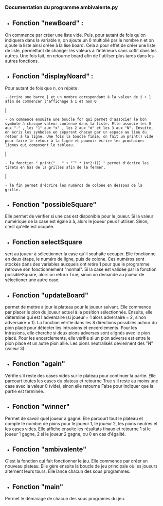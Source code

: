 ### Documentation du programme ambivalente.py 

- Fonction "newBoard" :
    -

On commence par créer une liste vide. Puis, pour autant de fois qu'on indiquera dans la variable n, on ajoute un 0 multiplié par le nombre n et on ajoute la liste ainsi créée à la lise board. Cela a pour effet de créer une liste de liste, permettant de changer les valeurs à l'intérieurs sans coflit dans les autres. Une fois fait, on retourne board afin de l'utiliser plus tards dans les autres fonctions.


- Fonction "displayNoard" : 
    -
Pour autant de fois que n, on répète :

    - écrire une barre | et un nombre corespondant à la valeur de i + 1 afin de commencer l'affichage à 1 et non 0
|

    - on commence ensuite une boucle for qui permet d'associer le bon symbole à chacque valeur contenue dans la liste. Elle associe les 0 aux "." , les "1" aux "x" , les 2 aux "o" et les 3 aux "N". Ensuite, on écris les symboles en séparant chacun par un espace au lieu du retour à la ligne. Une fois la boucle finie, on fait un print() vide pour faire le retour à la ligne et pouvoir écrire les prochaines lignes qui composent le tableau.
|

    - la fonction " print("   " + "‾" * (n*2+1)) " permet d'écrire les tirets en bas de la grilles afin de la fermer.
|

    - la fin permet d'écrire les numéros de colone en dessous de la grille.


- Fonction "possibleSquare"
    -

Elle permet de vérifier si une cas est disponible pour le joueur. Si la valeur numérique de la case est égale à à, alors le joueur peux l'utiliser. Sinon, c'est qu'elle est ocupée.

- Fonction selectSquare
    -
sert au joueur à sélectionner la case qu'il souhaite occuper. Elle fonctionne en deux étape, le numéro de ligne, puis de colone. Ces numéros sont stockés dans des variables auxquels ont retire 1 pour que le programme retrouve son fonctionnement "normal". Si la case est validée par la fonction possibleSquare, alors on return True, sinon on demande au joueur de sélectioner une autre case.

- Fonction "updateBoard"
    -
permet de mettre à jour le plateau pour le joueur suivant. Elle commence par placer le pion du joueur actuel à la position sélectionnée. Ensuite, elle détermine qui est l'adversaire (si joueur = 1 alors adversaire = 2, sinon adversaire = 1). La fonction vérifie dans les 8 directions possibles autour du pion placé pour détecter les intrusions et encerclements. Pour les intrusions, elle cherche si deux pions adverses sont alignés avec le pion placé. Pour les encerclements, elle vérifie si un pion adverse est entre le pion placé et un autre pion allié. Les pions neutralisés deviennent des "N" (valeur 3).

- Fonction "again"
    -
Vérifie s'il reste des cases vides sur le plateau pour continuer la partie. Elle parcourt toutes les cases du plateau et retourne True s'il reste au moins une case avec la valeur 0 (vide), sinon elle retourne False pour indiquer que la partie est terminée.

- Fonction "winner"
    -
Permet de savoir quel joueur a gagné. Elle parcourt tout le plateau et compte le nombre de pions pour le joueur 1, le joueur 2, les pions neutres et les cases vides. Elle affiche ensuite les résultats finaux et retourne 1 si le joueur 1 gagne, 2 si le joueur 2 gagne, ou 0 en cas d'égalité.

- Fonction "ambivalente"
    -
C'est la fonction qui fait fonctionner le jeu. Elle commence par créer un nouveau plateau. Elle gère ensuite la boucle de jeu principale où les joueurs alternent leurs tours. Elle lance chacun des sous programmes.

- Fonction "main"
    -
Permet le démarage de chacun des sous programes du jeu.
